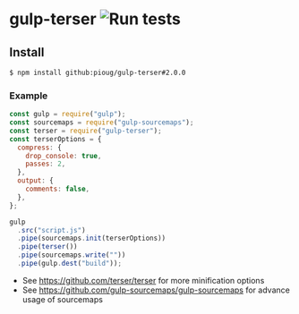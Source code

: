 # gulp-terser ![Run tests](https://github.com/pioug/gulp-terser/workflows/Run%20tests/badge.svg)

## Install

```sh
$ npm install github:pioug/gulp-terser#2.0.0
```

### Example

```js
const gulp = require("gulp");
const sourcemaps = require("gulp-sourcemaps");
const terser = require("gulp-terser");
const terserOptions = {
  compress: {
    drop_console: true,
    passes: 2,
  },
  output: {
    comments: false,
  },
};

gulp
  .src("script.js")
  .pipe(sourcemaps.init(terserOptions))
  .pipe(terser())
  .pipe(sourcemaps.write(""))
  .pipe(gulp.dest("build"));
```

- See https://github.com/terser/terser for more minification options
- See https://github.com/gulp-sourcemaps/gulp-sourcemaps for advance usage of sourcemaps
